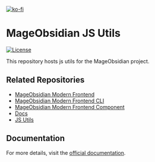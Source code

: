 [![ko-fi](https://ko-fi.com/img/githubbutton_sm.svg)](https://ko-fi.com/Q5Q816Z9WN)
# MageObsidian JS Utils

[![License](https://img.shields.io/badge/license-MIT-blue.svg?style=flat-square)](https://opensource.org/licenses/MIT)

This repository hosts js utils for the MageObsidian project.

## Related Repositories

- [MageObsidian Modern Frontend](https://github.com/mage-obsidian/module-modern-frontend)
- [MageObsidian Modern Frontend CLI](https://github.com/mage-obsidian/module-modern-frontend-cli)
- [MageObsidian Modern Frontend Component](https://github.com/mage-obsidian/component-modern-frontend)
- [Docs](https://github.com/mage-obsidian/docs)
- [JS Utils](https://github.com/mage-obsidian/js-package-utils)

## Documentation

For more details, visit the [official documentation](https://mage-obsidian.jeanmarcos.dev/).
